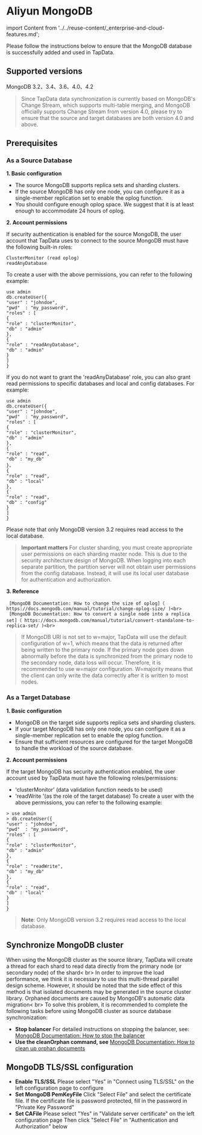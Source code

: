 # Aliyun MongoDB

import Content from '../../reuse-content/_enterprise-and-cloud-features.md';

<Content />

Please follow the instructions below to ensure that the MongoDB database is successfully added and used in TapData.

## Supported versions

MongoDB 3.2、3.4、3.6、4.0、4.2

> Since TapData data synchronization is currently based on MongoDB's Change Stream, which supports multi-table merging, and MongoDB officially supports Change Stream from version 4.0, please try to ensure that the source and target databases are both version 4.0 and above.

## Prerequisites

### As a Source Database

**1. Basic configuration**

- The source MongoDB supports replica sets and sharding clusters.
- If the source MongoDB has only one node, you can configure it as a single-member replication set to enable the oplog function.
- You should configure enough oplog space. We suggest that it is at least enough to accommodate 24 hours of oplog.

**2. Account permissions**

If security authentication is enabled for the source MongoDB, the user account that TapData uses to connect to the source MongoDB must have the following built-in roles:

```
ClusterMonitor (read oplog)
readAnyDatabase
```

To create a user with the above permissions, you can refer to the following example:

```
use admin
db.createUser({
"user" : "johndoe",
"pwd"  : "my_password",
"roles" : [
{
"role" : "clusterMonitor",
"db" : "admin"
},
{
"role" : "readAnyDatabase",
"db" : "admin"
}
]
}
```

If you do not want to grant the 'readAnyDatabase' role, you can also grant read permissions to specific databases and local and config databases. For example:

```
use admin
db.createUser({
"user" : "johndoe",
"pwd"  : "my_password",
"roles" : [
{
"role" : "clusterMonitor",
"db" : "admin"
},
{
"role" : "read",
"db" : "my_db"
}，
{
"role" : "read",
"db" : "local"
},
{
"role" : "read",
"db" : "config"
}
]
}
```

Please note that only MongoDB version 3.2 requires read access to the local database.

> **Important matters**
> For cluster sharding, you must create appropriate user permissions on each sharding master node. This is due to the security architecture design of MongoDB. When logging into each separate partition, the partition server will not obtain user permissions from the config database. Instead, it will use its local user database for authentication and authorization.

**3. Reference**

```
 [MongoDB Documentation: How to change the size of oplog]（ https://docs.mongodb.com/manual/tutorial/change-oplog-size/ )<br>
 [MongoDB Documentation: How to convert a single node into a replica set]（ https://docs.mongodb.com/manual/tutorial/convert-standalone-to-replica-set/ )<br>
```

> If MongoDB URI is not set to w=major, TapData will use the default configuration of w=1, which means that the data is returned after being written to the primary node. If the primary node goes down abnormally before the data is synchronized from the primary node to the secondary node, data loss will occur. Therefore, it is recommended to use w=major configuration. W=majority means that the client can only write the data correctly after it is written to most nodes.

### As a Target Database

**1. Basic configuration**

- MongoDB on the target side supports replica sets and sharding clusters.
- If your target MongoDB has only one node, you can configure it as a single-member replication set to enable the oplog function.
- Ensure that sufficient resources are configured for the target MongoDB to handle the workload of the source database.

**2. Account permissions**

If the target MongoDB has security authentication enabled, the user account used by TapData must have the following roles/permissions:

- 'clusterMonitor' (data validation function needs to be used)
- 'readWrite '(as the role of the target database) To create a user with the above permissions, you can refer to the following example:

```
> use admin
> db.createUser({
"user" : "johndoe",
"pwd"  : "my_password",
"roles" : [
{
"role" : "clusterMonitor",
"db" : "admin"
},
{
"role" : "readWrite",
"db" : "my_db"
},
{
"role" : "read",
"db" : "local"
}
]
}
```

> **Note**: Only MongoDB version 3.2 requires read access to the local database.

## Synchronize MongoDB cluster

When using the MongoDB cluster as the source library, TapData will create a thread for each shard to read data directly from the primary node (or secondary node) of the shard< br> In order to improve the load performance, we think it is necessary to use this multi-thread parallel design scheme. However, it should be noted that the side effect of this method is that isolated documents may be generated in the source cluster library. Orphaned documents are caused by MongoDB's automatic data migration< br> To solve this problem, it is recommended to complete the following tasks before using MongoDB cluster as source database synchronization:

- **Stop balancer**
  For detailed instructions on stopping the balancer, see:
  [MongoDB Documentation: How to stop the balancer]( https://docs.mongodb.com/manual/reference/method/sh.stopBalancer/ )
- **Use the cleanOrphan command, see**
  [MongoDB Documentation: How to clean up orphan documents](https://docs.mongodb.com/manual/reference/command/cleanupOrphaned/ )

##  MongoDB TLS/SSL configuration

- **Enable TLS/SSL**
  Please select "Yes" in "Connect using TLS/SSL" on the left configuration page to configure
- **Set MongoDB PemKeyFile**
  Click "Select File" and select the certificate file. If the certificate file is password protected, fill in the password in "Private Key Password"
- **Set CAFile**
  Please select "Yes" in "Validate server certificate" on the left configuration page
  Then click "Select File" in "Authentication and Authorization" below
